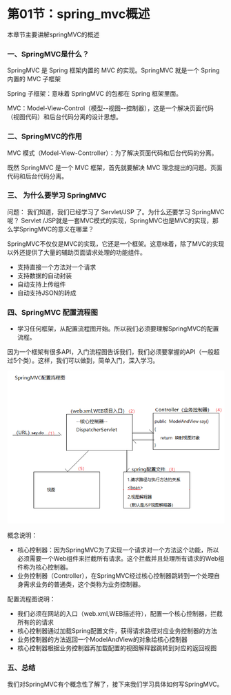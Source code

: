 # 第01节：spring_mvc概述

本章节主要讲解springMVC的概述

### 一、SpringMVC是什么？

SpringMVC 是 Spring 框架内置的 MVC 的实现。SpringMVC 就是一个 Spring 内置的 MVC 子框架

Spring 子框架：意味着 SpringMVC 的包都在 Spring 框架里面。

MVC：Model-View-Control（模型--视图--控制器），这是一个解决页面代码（视图代码）和后台代码分离的设计思想。

### 二、SpringMVC的作用

MVC 模式（Model-View-Controller）：为了解决页面代码和后台代码的分离。

既然 SpringMVC 是一个 MVC 框架，首先就要解决 MVC 理念提出的问题。页面代码和后台代码分离。

### 三、 为什么要学习 SpringMVC

问题：
我们知道，我们已经学习了 Servlet/JSP 了。为什么还要学习 SpringMVC 呢？
Servlet /JSP就是一套MVC模式的实现，SpringMVC也是MVC的实现，那么学SpringMVC的意义在哪里？

SpringMVC不仅仅是MVC的实现，它还是一个框架。这意味着，除了MVC的实现以外还提供了大量的辅助页面请求处理的功能组件。

* 支持直接一个方法对一个请求
* 支持数据的自动封装  
* 自动支持上传组件
* 自动支持JSON的转成

### 四、SpringMVC 配置流程图

* 学习任何框架，从配置流程图开始。所以我们必须要理解SpringMVC的配置流程。

因为一个框架有很多API，入门流程图告诉我们，我们必须要掌握的API（一般超过5个类）。这样，我们可以做到，简单入门，深入学习。

![images](../images/1401_ong.png)

概念说明：

* 核心控制器：因为SpringMVC为了实现一个请求对一个方法这个功能，所以必须需要一个Web组件来拦截所有请求。这个拦截并且处理所有请求的Web组件称为核心控制器。
* 业务控制器（Controller），在SpringMVC经过核心控制器跳转到一个处理自身需求业务的普通类，这个类称为业务控制器。

配置流程图说明：

* 我们必须在网站的入口（web.xml,WEB描述符），配置一个核心控制器，拦截所有的的请求
* 核心控制器通过加载Spring配置文件，获得请求路径对应业务控制器的方法
* 业务控制器的方法返回一个ModelAndView的对象给核心控制器
* 核心控制器根据业务控制器再加载配置的视图解释器跳转到对应的返回视图

### 五、总结

我们对SpringMVC有个概念性了解了，接下来我们学习具体如何写SpringMVC。